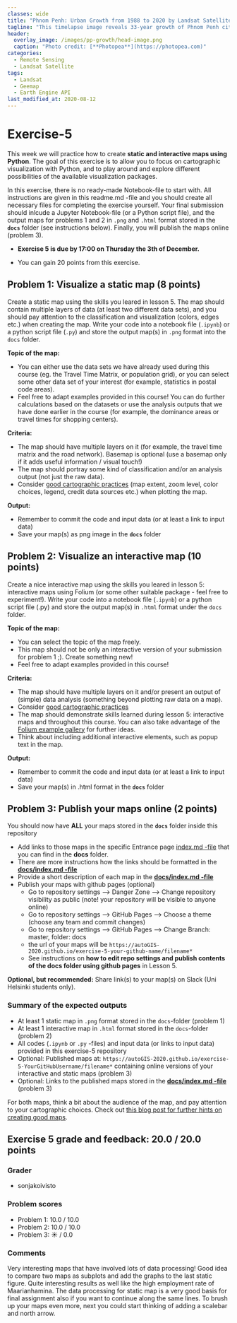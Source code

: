 ```yaml
---
classes: wide
title: "Phnom Penh: Urban Growth from 1988 to 2020 by Landsat Satellite Imageries"
tagline: "This timelapse image reveals 33-year growth of Phnom Penh city."
header:
  overlay_image: /images/pp-growth/head-image.png
  caption: "Photo credit: [**Photopea**](https://photopea.com)"
categories:
  - Remote Sensing
  - Landsat Satellite
tags:
  - Landsat
  - Geemap
  - Earth Engine API
last_modified_at: 2020-08-12
---
```

# Exercise-5

This week we will practice how to create **static and interactive maps using Python**. The goal of this exercise is to allow you to focus on cartographic visualization with Python, and to play around and explore different possibilities of the available visualization packages.

In this exercise, there is no ready-made Notebook-file to start with. All instructions are given in this readme.md -file and you should create all necessary files for completing the exercise yourself. Your final submission should inlcude a Jupyter Notebook-file (or a Python script file), and the output maps for problems 1 and 2 in `.png` and `.html` format stored in the **`docs`** folder (see instructions below). Finally, you will publish the maps online (problem 3).

- **Exercise 5 is due by 17:00 on Thursday the 3th of December.**

- You can gain 20 points from this exercise. 


## Problem 1: Visualize a static map (8 points)

Create a static map using the skills you leared in lesson 5. The map should contain multiple layers of data (at least two different data sets), and you should pay attention to the classification and visualization (colors, edges etc.) when creating the map. Write your code into a notebook file (`.ipynb`) or a python script file (`.py`) and store the output map(s) in `.png` format into the `docs` folder.

**Topic of the map:**
- You can either use the data sets we have already used during this course (eg. the Travel Time Matrix, or population grid), or you can select some other data set of your interest (for example, statistics in postal code areas).
- Feel free to adapt examples provided in this course! You can do further calculations based on the datasets or use the analysis outputs that we have done earlier in the course (for example, the dominance areas or travel times for shopping centers). 

**Criteria:**
- The map should have multiple layers on it (for example, the travel time matrix and the road network). Basemap is optional (use a basemap only if it adds useful information / visual touch!)
- The map should portray some kind of classification and/or an analysis output (not just the raw data).
- Consider [good cartographic practices](https://www.gislounge.com/ten-things-to-consider-when-making-a-map/) (map extent, zoom level, color choices, legend, credit data sources etc.) when plotting the map.

**Output:**
- Remember to commit the code and input data (or at least a link to input data)
- Save your map(s) as png image in the **`docs`** folder  

## Problem 2: Visualize an interactive map (10 points)

Create a nice interactive map using the skills you leared in lesson 5: interactive maps using Folium (or some other suitable package - feel free to experiment!). Write your code into a notebook file (`.ipynb`) or a python script file (.py) and store the output map(s) in `.html` format under the `docs` folder.

**Topic of the map:**
- You can select the topic of the map freely.
- This map should not be only an interactive version of your submission for problem 1 ;). Create something new!
- Feel free to adapt examples provided in this course!

**Criteria:**
- The map should have multiple layers on it and/or present an output of (simple) data analysis (something beyond plotting raw data on a map).
- Consider [good cartographic practices](https://www.gislounge.com/ten-things-to-consider-when-making-a-map/)
- The map should demonstrate skills learned during lesson 5: interactive maps and throughout this course. You can also take advantage of the [Folium example gallery](https://nbviewer.jupyter.org/github/python-visualization/folium/tree/master/examples/) for further ideas.
- Think about including additional interactive elements, such as popup text in the map.

**Output:**
- Remember to commit the code and input data (or at least a link to input data)
- Save your map(s) in .html format in the **`docs`** folder


## Problem 3: Publish your maps online (2 points)

 You should now have **ALL** your maps stored in the **`docs`** folder inside this repository
- Add links to those maps in the specific Entrance page [index.md -file](docs/index.md) that you can find in the **docs** folder. 
- There are more instructions how the links should be formatted in the [**docs/index.md -file**](docs/index.md) 
- Provide a short description of each map in the [**docs/index.md -file**](docs/index.md)
- Publish your maps with github pages (optional)
  - Go to repository settings --> Danger Zone --> Change repository visibility as public (note! your repository will be visible to anyone online)
  - Go to repository settings --> GitHub Pages --> Choose a theme (choose any team and commit changes)
  - Go to repository settings --> GitHub Pages --> Change Branch: master, folder: docs
  - the url of your maps will be `https://autoGIS-2020.github.io/exercise-5-your-github-name/filename*`
  - See instructions on **how to edit repo settings and publish contents of the docs folder using github pages** in Lesson 5.
  
**Optional, but recommended:** Share link(s) to your map(s) on Slack (Uni Helsinki students only). 
  
  
### Summary of the expected outputs

- At least 1 static map in `.png` format stored in the `docs`-folder (problem 1)
- At least 1 interactive map in `.html` format stored in the `docs`-folder (problem 2)
- All codes (`.ipynb` or `.py` -files) and input data (or links to input data) provided in this exercise-5 repository 
- Optional: Published maps at: `https://autoGIS-2020.github.io/exercise-5-YourGitHubUsername/filename*` containing online versions of your interactive and static maps (problem 3) 
- Optional: Links to the published maps stored in the [**docs/index.md -file**](docs/index.md) (problem 3)

For both maps, think a bit about the audience of the map, and pay attention to your cartographic choices. Check out [this blog post for further hints on creating good maps](https://www.gislounge.com/ten-things-to-consider-when-making-a-map/). 
  
  
## Exercise 5 grade and feedback: 20.0 / 20.0 points
### Grader
- sonjakoivisto
### Problem scores
- Problem 1: 10.0 / 10.0 
- Problem 2: 10.0 / 10.0 
- Problem 3: :sunny: / 0.0
### Comments
Very interesting maps that have involved lots of data processing! Good idea to compare two maps as subplots and add the graphs to the last static figure. Quite interesting results as well like the high employment rate of Maarianhamina. The data processing for static map is a very good basis for final assignment also if you want to continue along the same lines. To brush up your maps even more, next you could start thinking of adding a scalebar and north arrow.
  
  
  
  
  


